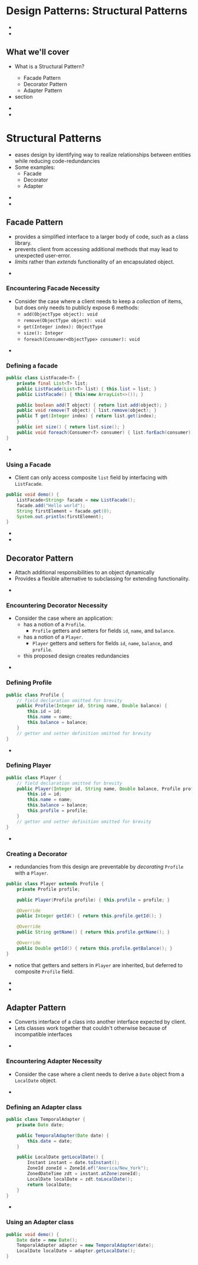 # Design Patterns: Structural Patterns





-
-

## What we'll cover

<ul>
<li class="fragment fade-up">What is a Structural Pattern?</li>
	<ul>
		<li class="fragment fade-up">Facade Pattern </li>
		<li class="fragment fade-up">Decorator Pattern </li>
		<li class="fragment fade-up">Adapter Pattern </li>
	</ul>
<li class="fragment fade-up">section</li>
</ul>










-
-
# Structural Patterns
* eases design by identifying way to realize relationships between entities while reducing code-redundancies
* Some examples:
	* Facade
	* Decorator
	* Adapter















-
-
## Facade Pattern
* provides a simplified interface to a larger body of code, such as a class library.
* prevents client from accessing additional methods that may lead to unexpected user-error.
* _limits_ rather than _extends_ functionality of an encapsulated object.


-
### Encountering Facade Necessity
* Consider the case where a client needs to keep a _collection_ of items, but does only needs to publicly expose 6 methods:
	* `add(ObjectType object): void`
	* `remove(ObjectType object): void`
	* `get(Integer index): ObjectType`
	* `size(): Integer`
	* `foreach(Consumer<ObjectType> consumer): void`

-
### Defining a facade
```java
public class ListFacade<T> {
    private final List<T> list;
    public ListFacade(List<T> list) { this.list = list; }
    public ListFacade() { this(new ArrayList<>()); }

    public boolean add(T object) { return list.add(object); }
    public void remove(T object) { list.remove(object); }
    public T get(Integer index) { return list.get(index);
    }
    public int size() { return list.size(); }
    public void foreach(Consumer<T> consumer) { list.forEach(consumer); }
}
```


-
### Using a Facade
* Client can only access composite `list` field by interfacing with `ListFacade`.
```java
public void demo() {
	ListFacade<String> facade = new ListFacade();
	facade.add("Hello world");
	String firstElement = facade.get(0);
	System.out.println(firstElement);
}
```


















-
-
## Decorator Pattern
* Attach additional responsibilities to an object dynamically
* Provides a flexible alternative to subclassing for extending functionality.



-
### Encountering Decorator Necessity
* Consider the case where an application:
	* has a notion of a `Profile`.
		* `Profile` getters and setters for fields `id`, `name`, and `balance`.
	* has a notion of a `Player`.
		* `Player` getters and setters for fields `id`, `name`, `balance`, and `profile`.
	* this proposed design creates redundancies

-
### Defining Profile
```java
public class Profile {
	// field declaration omitted for brevity
	public Profile(Integer id, String name, Double balance) {
		this.id = id;
		this.name = name;
		this.balance = balance;
	}
	// getter and setter definition omitted for brevity
}
```

-
### Defining Player
```java
public class Player {
	// field declaration omitted for brevity
	public Player(Integer id, String name, Double balance, Profile profile) {
		this.id = id;
		this.name = name;
		this.balance = balance;
		this.profile = profile;
	}
	// getter and setter definition omitted for brevity
}
```

-
### Creating a Decorator
* redundancies from this design are preventable by _decorating_ `Profile` with a `Player`.

```java
public class Player extends Profile {
	private Profile profile;

	public Player(Profile profile) { this.profile = profile; }

	@Override
	public Integer getId() { return this.profile.getId(); }

	@Override
	public String getName() { return this.profile.getName(); }

	@Override
	public Double getId() { return this.profile.getBalance(); }
}
```
* notice that getters and setters in `Player` are inherited, but deferred to composite `Profile` field.

















-
-
## Adapter Pattern
* Converts interface of a class into another interface expected by client.
* Lets classes work together that couldn't otherwise because of incompatible interfaces


-
### Encountering Adapter Necessity
* Consider the case where a client needs to derive a `Date` object from a `LocalDate` object.

-
### Defining an Adapter class
```java
public class TemporalAdapter {
	private Date date;

	public TemporalAdapter(Date date) {
		this.date = date;
	}

	public LocalDate getLocalDate() {
		Instant instant = date.toInstant();
		ZoneId zoneId = ZoneId.of("America/New_York");
		ZonedDateTime zdt = instant.atZone(zoneId);
		LocalDate localDate = zdt.toLocalDate();
		return localDate;
	}
}
```



-
### Using an Adapter class
```java
public void demo() {
	Date date = new Date();
	TemporalAdapter adapter = new TemporalAdapter(date);
	LocalDate localDate = adapter.getLocalDate();
}
```
